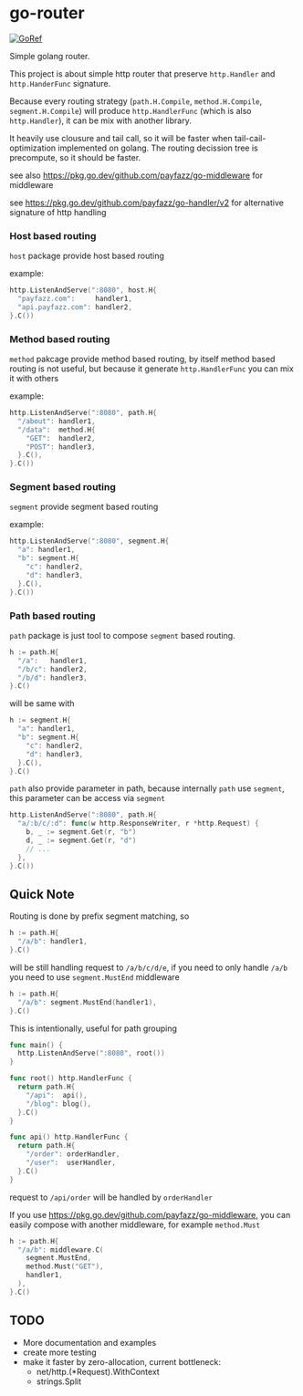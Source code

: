 # go-router

[![GoRef](https://pkg.go.dev/github.com/payfazz/go-router?status.svg)](https://pkg.go.dev/github.com/payfazz/go-router)

Simple golang router.

This project is about simple http router that preserve `http.Handler` and
`http.HanderFunc` signature.

Because every routing strategy (`path.H.Compile`, `method.H.Compile`,
`segment.H.Compile`) will produce `http.HandlerFunc` (which is also
`http.Handler`), it can be mix with another library.

It heavily use clousure and tail call, so it will be faster when
tail-cail-optimization implemented on golang. The routing decission tree is
precompute, so it should be faster.

see also https://pkg.go.dev/github.com/payfazz/go-middleware for middleware

see https://pkg.go.dev/github.com/payfazz/go-handler/v2 for alternative
signature of http handling

### Host based routing

`host` package provide host based routing

example:

```go
http.ListenAndServe(":8080", host.H{
  "payfazz.com":     handler1,
  "api.payfazz.com": handler2,
}.C())
```

### Method based routing

`method` pakcage provide method based routing, by itself method based routing is
not useful, but because it generate `http.HandlerFunc` you can mix it with
others

example:

```go
http.ListenAndServe(":8080", path.H{
  "/about": handler1,
  "/data":  method.H{
    "GET":  handler2,
    "POST": handler3,
  }.C(),
}.C())
```

### Segment based routing

`segment` provide segment based routing

example:

```go
http.ListenAndServe(":8080", segment.H{
  "a": handler1,
  "b": segment.H{
    "c": handler2,
    "d": handler3,
  }.C(),
}.C())
```

### Path based routing

`path` package is just tool to compose `segment` based routing.

```go
h := path.H{
  "/a":   handler1,
  "/b/c": handler2,
  "/b/d": handler3,
}.C()
```

will be same with

```go
h := segment.H{
  "a": handler1,
  "b": segment.H{
    "c": handler2,
    "d": handler3,
  }.C(),
}.C()
```

`path` also provide parameter in path, because internally `path` use `segment`,
this parameter can be access via `segment`

```go
http.ListenAndServe(":8080", path.H{
  "a/:b/c/:d": func(w http.ResponseWriter, r *http.Request) {
    b, _ := segment.Get(r, "b")
    d, _ := segment.Get(r, "d")
    // ...
  },
}.C())
```

## Quick Note

Routing is done by prefix segment matching, so

```go
h := path.H{
  "/a/b": handler1,
}.C()
```

will be still handling request to `/a/b/c/d/e`, if you need to only handle
`/a/b` you need to use `segment.MustEnd` middleware

```go
h := path.H{
  "/a/b": segment.MustEnd(handler1),
}.C()
```

This is intentionally, useful for path grouping

```go
func main() {
  http.ListenAndServe(":8080", root())
}

func root() http.HandlerFunc {
  return path.H{
    "/api":  api(),
    "/blog": blog(),
  }.C()
}

func api() http.HandlerFunc {
  return path.H{
    "/order": orderHandler,
    "/user":  userHandler,
  }.C()
}
```

request to `/api/order` will be handled by `orderHandler`

If you use https://pkg.go.dev/github.com/payfazz/go-middleware, you can easily
compose with another middleware, for example `method.Must`

```go
h := path.H{
  "/a/b": middleware.C(
    segment.MustEnd,
    method.Must("GET"),
    handler1,
  ),
}.C()
```

## TODO

- More documentation and examples
- create more testing
- make it faster by zero-allocation, current bottleneck:
  - net/http.(*Request).WithContext
  - strings.Split
